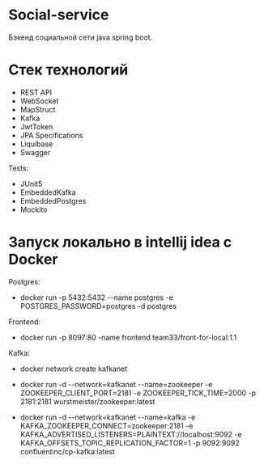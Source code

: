 # Social-service

Бэкенд социальной сети java spring boot.

# Стек технологий 

- REST API
- WebSocket
- MapStruct
- Kafka
- JwtToken
- JPA Specifications
- Liquibase
- Swagger

Tests:
- JUnit5
- EmbeddedKafka
- EmbeddedPostgres
- Mockito

# Запуск локально в intellij idea с Docker

Postgres:
- docker run -p 5432:5432 --name postgres -e POSTGRES_PASSWORD=postgres -d postgres

Frontend:
- docker run -p 8097:80 -name frontend team33/front-for-local:1.1

Kafka:
- docker network create kafkanet

- docker run -d --network=kafkanet --name=zookeeper -e ZOOKEEPER_CLIENT_PORT=2181 -e ZOOKEEPER_TICK_TIME=2000 -p 2181:2181 wurstmeister/zookeeper:latest

- docker run -d --network=kafkanet --name=kafka -e KAFKA_ZOOKEEPER_CONNECT=zookeeper:2181 -e KAFKA_ADVERTISED_LISTENERS=PLAINTEXT://localhost:9092 -e KAFKA_OFFSETS_TOPIC_REPLICATION_FACTOR=1 -p 9092:9092 confluentinc/cp-kafka:latest  
